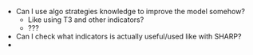 - Can I use algo strategies knowledge to improve the model somehow?
  - Like using T3 and other indicators?
  - ???
- Can I check what indicators is actually useful/used like with SHARP?
- 